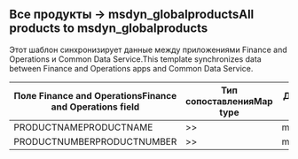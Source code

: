 ## <a name="all-products-to-msdyn_globalproducts"></a><span data-ttu-id="ddb40-101">Все продукты -> msdyn_globalproducts</span><span class="sxs-lookup"><span data-stu-id="ddb40-101">All products to msdyn_globalproducts</span></span>

<span data-ttu-id="ddb40-102">Этот шаблон синхронизирует данные между приложениями Finance and Operations и Common Data Service.</span><span class="sxs-lookup"><span data-stu-id="ddb40-102">This template synchronizes data between Finance and Operations apps and Common Data Service.</span></span>

<span data-ttu-id="ddb40-103">Поле Finance and Operations</span><span class="sxs-lookup"><span data-stu-id="ddb40-103">Finance and Operations field</span></span> | <span data-ttu-id="ddb40-104">Тип сопоставления</span><span class="sxs-lookup"><span data-stu-id="ddb40-104">Map type</span></span> | <span data-ttu-id="ddb40-105">Другое поле Dynamics 365</span><span class="sxs-lookup"><span data-stu-id="ddb40-105">Other Dynamics 365 field</span></span> | <span data-ttu-id="ddb40-106">Значение по умолчанию</span><span class="sxs-lookup"><span data-stu-id="ddb40-106">Default value</span></span>
---|---|---|---
<span data-ttu-id="ddb40-107">PRODUCTNAME</span><span class="sxs-lookup"><span data-stu-id="ddb40-107">PRODUCTNAME</span></span> | >> | <span data-ttu-id="ddb40-108">msdyn_productname</span><span class="sxs-lookup"><span data-stu-id="ddb40-108">msdyn_productname</span></span> | 
<span data-ttu-id="ddb40-109">PRODUCTNUMBER</span><span class="sxs-lookup"><span data-stu-id="ddb40-109">PRODUCTNUMBER</span></span> | >> | <span data-ttu-id="ddb40-110">msdyn_productnumber</span><span class="sxs-lookup"><span data-stu-id="ddb40-110">msdyn_productnumber</span></span> | 
